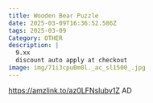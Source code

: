 ```yaml
---
title: Wooden Bear Puzzle
date: 2025-03-09T16:36:52.586Z
tags: 2025-03-09
Category: OTHER
description: |
  9.xx
  discount auto apply at checkout 
image: img/71i3cpu0m0l._ac_sl1500_.jpg
---
```

https://amzlink.to/az0LFNsIubv1Z
AD